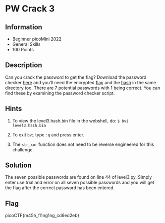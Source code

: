 # PW Crack 3

## Information

- Beginner picoMini 2022
- General Skills
- 100 Points

## Description

Can you crack the password to get the flag?
Download the password checker [here](https://artifacts.picoctf.net/c/17/level3.py) and you'll need the encrypted [flag](https://artifacts.picoctf.net/c/17/level3.flag.txt.enc) and the [hash](https://artifacts.picoctf.net/c/17/level3.hash.bin) in the same directory too.
There are 7 potential passwords with 1 being correct. You can find these by examining the password checker script.

## Hints

1. To view the level3.hash.bin file in the webshell, do: `$ bvi level3.hash.bin`

2. To exit `bvi` type `:q` and press enter.

3. The `str_xor` function does not need to be reverse engineered for this challenge.

## Solution

The seven possible passwords are found on line 44 of level3.py. Simply enter use trial and error on all seven possible passwords and you will get the flag after the correct password has been entered.

## Flag

picoCTF{m45h_fl1ng1ng_cd6ed2eb}

